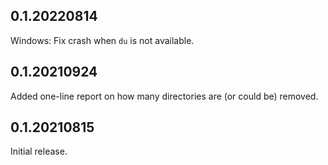 0.1.20220814
------------

Windows: Fix crash when `du` is not available.

0.1.20210924
------------

Added one-line report on how many directories are (or could be) removed.

0.1.20210815
------------

Initial release.
